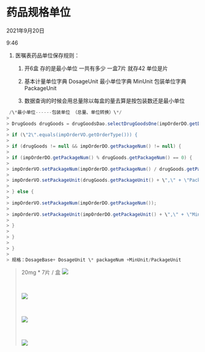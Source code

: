 # 药品规格单位

2021年9月20日

9:46

1. 医嘱表药品单位保存规则：

    1. 开6盒 存的是最小单位 一共有多少 一盒7片 就存42 单位是片

    2. 基本计量单位字典 DosageUnit 最小单位字典 MinUnit 包装单位字典 PackageUnit

    3. 数据查询的时候会用总量除以每盒的量去算是按包装数还是最小单位


```java
 /\*最小单位------包装单位 （总量、单位转换）\*/
>
> DrugGoods drugGoods = drugGoodsDao.selectDrugGoodsOne(impOrderDO.getDrugGoodsCode());
>
> if (\"2\".equals(impOrderVO.getOrderType())) {
>
> if (drugGoods != null && impOrderDO.getPackageNum() != null) {
>
> if (impOrderDO.getPackageNum() % drugGoods.getPackageNum() == 0) {
>
> impOrderVO.setPackageNum(impOrderDO.getPackageNum() / drugGoods.getPackageNum());
>
> impOrderVO.setPackageUnit(drugGoods.getPackageUnit() + \",\" + \"PackageUnit\");
>
> } else {
>
> impOrderVO.setPackageNum(impOrderDO.getPackageNum());
>
> impOrderVO.setPackageUnit(impOrderDO.getPackageUnit() + \",\" + \"MinUnit\");
>
> }
>
> }
>
> }
>
> 规格：DosageBase+ DosageUnit \* packageNum +MinUnit/PackageUnit
```
>
> 20mg \* 7片 / 盒
> ![](002_药品规格单位_000.png)
>
>  
>
> ![](002_药品规格单位_001.png)
>
>  
>
> ![](002_药品规格单位_002.png)
>
>  
>
> ![](002_药品规格单位_003.png)
